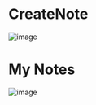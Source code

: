 # CreateNote

![image](https://user-images.githubusercontent.com/74443900/184109442-b73cdf3f-afc8-40e4-9a06-1d273839d823.png)


# My Notes

![image](https://user-images.githubusercontent.com/74443900/184109560-9c07ebd6-1fdf-4309-969b-961dee0cf382.png)
